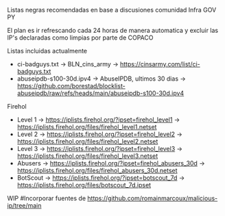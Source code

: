 Listas negras recomendadas en base a discusiones comunidad Infra GOV PY

El plan es ir refrescando cada 24 horas de manera automatica y excluir las IP's declaradas como limpias por parte de COPACO

Listas incluidas actualmente  

* ci-badguys.txt 	  -> BLN_cins_army 		-> https://cinsarmy.com/list/ci-badguys.txt
* abuseipdb-s100-30d.ipv4 -> AbuseIPDB, ultimos 30 dias -> https://github.com/borestad/blocklist-abuseipdb/raw/refs/heads/main/abuseipdb-s100-30d.ipv4

Firehol
* Level 1 -> https://iplists.firehol.org/?ipset=firehol_level1 -> https://iplists.firehol.org/files/firehol_level1.netset
* Level 2 -> https://iplists.firehol.org/?ipset=firehol_level2 -> https://iplists.firehol.org/files/firehol_level2.netset
* Level 3 -> https://iplists.firehol.org/?ipset=firehol_level3 -> https://iplists.firehol.org/files/firehol_level3.netset
* Abusers -> https://iplists.firehol.org/?ipset=firehol_abusers_30d -> https://iplists.firehol.org/files/firehol_abusers_30d.netset
* BotScout -> https://iplists.firehol.org/?ipset=botscout_7d -> https://iplists.firehol.org/files/botscout_7d.ipset

WIP
#Incorporar fuentes de https://github.com/romainmarcoux/malicious-ip/tree/main
